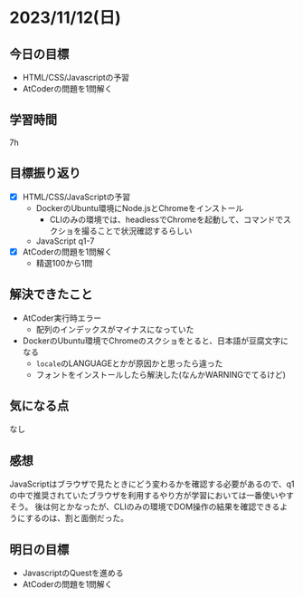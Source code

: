 # 2023/11/12(日)

## 今日の目標
* HTML/CSS/Javascriptの予習
* AtCoderの問題を1問解く

## 学習時間
7h

## 目標振り返り
* [x] HTML/CSS/JavaScriptの予習
  * DockerのUbuntu環境にNode.jsとChromeをインストール
    * CLIのみの環境では、headlessでChromeを起動して、コマンドでスクショを撮ることで状況確認するらしい
  * JavaScript q1-7
* [x] AtCoderの問題を1問解く
  * 精選100から1問

## 解決できたこと
- AtCoder実行時エラー
  - 配列のインデックスがマイナスになっていた
- DockerのUbuntu環境でChromeのスクショをとると、日本語が豆腐文字になる
  - `locale`のLANGUAGEとかが原因かと思ったら違った
  - フォントをインストールしたら解決した(なんかWARNINGでてるけど)

## 気になる点
なし

## 感想
JavaScriptはブラウザで見たときにどう変わるかを確認する必要があるので、q1の中で推奨されていたブラウザを利用するやり方が学習においては一番使いやすそう。
後は何とかなったが、CLIのみの環境でDOM操作の結果を確認できるようにするのは、割と面倒だった。

## 明日の目標
* JavascriptのQuestを進める
* AtCoderの問題を1問解く